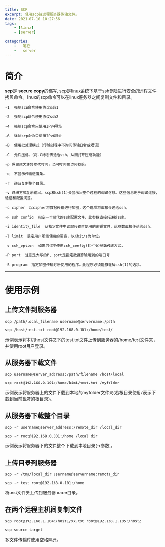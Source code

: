 ```yaml
---
title: SCP
excerpt: 使用scp往远程服务器传输文件。
date: 2021-07-10 10:27:56
tags:
    - [linux]
    - [server]

categories:
    -   笔记
    -   server
---
```


# 简介

**scp**是 **secure copy**的缩写, scp是[linux系统](https://www.linuxprobe.com/)下基于ssh登陆进行安全的远程文件拷贝命令。linux的scp命令可以在linux服务器之间复制文件和目录。

```
-1  强制scp命令使用协议ssh1

-2  强制scp命令使用协议ssh2

-4  强制scp命令只使用IPv4寻址

-6  强制scp命令只使用IPv6寻址

-B  使用批处理模式（传输过程中不询问传输口令或短语）

-C  允许压缩。（将-C标志传递给ssh，从而打开压缩功能）

-p 保留原文件的修改时间，访问时间和访问权限。

-q  不显示传输进度条。

-r  递归复制整个目录。

-v 详细方式显示输出。scp和ssh(1)会显示出整个过程的调试信息。这些信息用于调试连接，验证和配置问题。

-c cipher  以cipher将数据传输进行加密，这个选项将直接传递给ssh。

-F ssh_config  指定一个替代的ssh配置文件，此参数直接传递给ssh。

-i identity_file  从指定文件中读取传输时使用的密钥文件，此参数直接传递给ssh。

-l limit  限定用户所能使用的带宽，以Kbit/s为单位。

-o ssh_option  如果习惯于使用ssh_config(5)中的参数传递方式，

-P port  注意是大写的P, port是指定数据传输用到的端口号

-S program  指定加密传输时所使用的程序。此程序必须能够理解ssh(1)的选项。
```



***



# 使用示例

## 上传文件到服务器

```
scp /path/local_filename username@servername:/path

scp /host/test.txt root@192.168.0.101:/home/test/
```

示例表示将本机host文件夹下的test.txt文件上传到服务器的/home/test文件夹，并使用root用户登录。



## 从服务器下载文件

```
scp username@server_address:/path/filename /host/local

scp root@192.168.0.101:/home/kimi/test.txt /myfolder
```

示例表示将服务器上的文件下载到本地的myfolder文件夹(若根目录使用`/`表示下载到当前盘符的根目录)。



## 从服务器下载整个目录

```
scp -r username@server_address:/remote_dir /local_dir

scp -r root@192.168.0.101:/home /local_dir
```

示例表示将服务器下的文件整个下载到本地目录(-r参数)。



## 上传目录到服务器

```
scp -r /tmp/local_dir username@servername:remote_dir

scp -r test root@192.168.0.101:/home
```

将test文件夹上传到服务器home目录。



## 在两个远程主机间复制文件

```
scp root@192.168.1.104:/host1/xx.txt root@192.168.1.105:/host2
```

```
scp source target
```

多文件传输时使用空格隔开。



